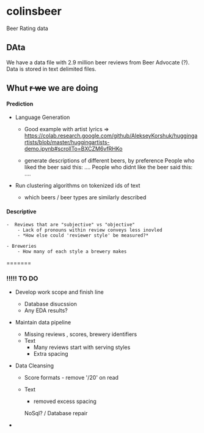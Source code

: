 # colinsbeer

Beer Rating data


## DAta

We have a data file with 2.9 million beer reviews from Beer Advocate (?). Data is stored in text delimited files. 


## Whut ~~r we~~ we are doing


#### **Prediction**
- Language Generation
    - Good example with artist lyrics => https://colab.research.google.com/github/AlekseyKorshuk/huggingartists/blob/master/huggingartists-demo.ipynb#scrollTo=BXCZM6vfRHKo

    - generate descriptions of different beers, by preference
        People who liked the beer said this: ....
        People who didnt like the beer said this: ....


- Run clustering algorithms on tokenized ids of text
    - which beers / beer types are similarly described


#### **Descriptive**
    -  Reviews that are "subjective" vs "objective"
        - Lack of pronouns within review conveys less inovled 
        - *How else could 'reviewer style' be measured?*

    - Breweries
        - How many of each style a brewery makes

=======


### !!!!! TO DO

- Develop work scope and finish line
    - Database disucssion
    - Any EDA results?

- Maintain data pipeline
    - Missing reviews , scores, brewery identifiers
    - Text 
        - Many reviews start with serving styles
        - Extra spacing


-  Data Cleansing
    - Score formats - remove '/20' on read
    - Text 
        - removed excess spacing
        
        
        
        NoSql? / Database repair

- 




  
